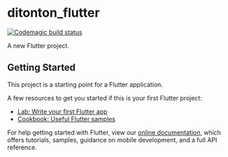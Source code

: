 # ditonton_flutter
[![Codemagic build status](https://api.codemagic.io/apps/63109f4c2923d8438f5e4069/63109f4c2923d8438f5e4068/status_badge.svg)](https://codemagic.io/apps/63109f4c2923d8438f5e4069/63109f4c2923d8438f5e4068/latest_build)

A new Flutter project.

## Getting Started

This project is a starting point for a Flutter application.

A few resources to get you started if this is your first Flutter project:

- [Lab: Write your first Flutter app](https://flutter.dev/docs/get-started/codelab)
- [Cookbook: Useful Flutter samples](https://flutter.dev/docs/cookbook)

For help getting started with Flutter, view our
[online documentation](https://flutter.dev/docs), which offers tutorials,
samples, guidance on mobile development, and a full API reference.
